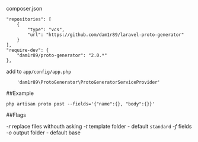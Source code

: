 composer.json

    "repositories": [
        {
            "type": "vcs",
            "url": "https://github.com/dam1r89/laravel-proto-generator"
        }
    ],
    "require-dev": {
        "dam1r89/proto-generator": "2.0.*"
    },

add to `app/config/app.php`

        'dam1r89\ProtoGenerator\ProtoGeneratorServiceProvider'

##Example

    php artisan proto post --fields='{"name":{}, "body":{}}'

##Flags

*-r* replace files withouth asking
*-t* template folder - default `standard`
*-f* fields
*-o* output folder - default base